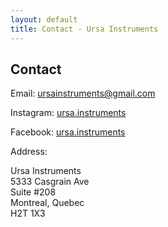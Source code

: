 ```yaml
---
layout: default
title: Contact - Ursa Instruments
---
```


## Contact

<!-- Email: todo -->

Email: <a href="mailto:ursainstruments@gmail.com" target="_blank">ursainstruments@gmail.com</a>

Instagram: <a href="https://www.instagram.com/ursa.instruments" target="_blank">ursa.instruments</a>

Facebook: <a href="https://www.facebook.com/ursa.instruments" target="_blank">ursa.instruments</a>

Address:

Ursa Instruments\
5333 Casgrain Ave\
Suite #208\
Montreal, Quebec\
H2T 1X3